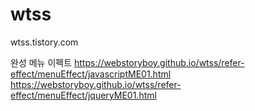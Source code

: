 # wtss
wtss.tistory.com


완성
메뉴 이펙트 
https://webstoryboy.github.io/wtss/refer-effect/menuEffect/javascriptME01.html
https://webstoryboy.github.io/wtss/refer-effect/menuEffect/jqueryME01.html
